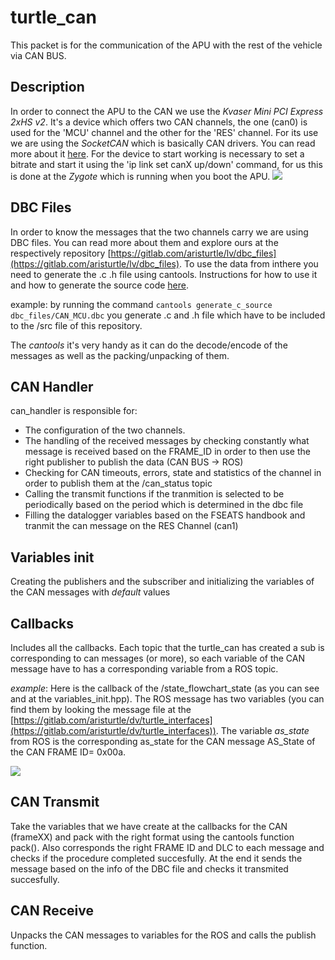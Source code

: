 # turtle_can

This packet is for the communication of the APU with the rest of the vehicle via CAN BUS.

## Description 

In order to connect the APU to the CAN we use the *Kvaser Mini PCI Express 2xHS v2*. It's a device which offers two CAN channels, the one (can0) is used for the 'MCU' channel and the other for the 'RES' channel. For its use we are using the *SocketCAN* which is basically CAN drivers. You can read more about it [here](https://docs.kernel.org/networking/can.html). For the device to start working is necessary to set a bitrate and start it using the 'ip link set canX up/down' command, for us this is done at the *Zygote* which is running when you boot the APU. ![](https://i.imgur.com/ZPAo0p2.png)

## DBC Files

In order to know the messages that the two channels carry we are using DBC files. You can read more about them and explore ours at the respectively  repository [https://gitlab.com/aristurtle/lv/dbc_files](https://gitlab.com/aristurtle/lv/dbc_files). To use the data from inthere you need to generate the .c .h file using cantools. Ιnstructions for how to use it and how to generate the source code [here](https://cantools.readthedocs.io/en/latest/). 

example: by running the command `cantools generate_c_source dbc_files/CAN_MCU.dbc` you generate .c and .h file which have to be included to the /src file of this repository. 

The *cantools* it's very handy as it can do the decode/encode of the messages as well as the packing/unpacking of them.

## CAN Handler

can_handler is responsible for:
- The configuration of the two channels.
- The handling of the received messages by checking constantly what message is received based on the FRAME_ID in order to then use the right publisher to publish the data (CAN BUS -> ROS)
- Checking for CAN timeouts, errors, state and statistics of the channel in order to publish them at the /can_status topic
- Calling the transmit functions if the tranmition is selected to be periodically based on the period which is determined in the dbc file
- Filling the datalogger variables based on the FSEATS handbook and tranmit the can message on the RES Channel (can1)

## Variables init

Creating the publishers and the subscriber and initializing the variables of the CAN messages with *default* values


## Callbacks

Includes all the callbacks. Each topic that the turtle_can has created a sub is corresponding to can messages (or more), so each variable of the CAN message have to has a corresponding variable from a ROS topic. 


*example*: Here is the callback of the /state_flowchart_state (as you can see and at the variables_init.hpp). The ROS message has two variables (you can find them by looking the message file at the [https://gitlab.com/aristurtle/dv/turtle_interfaces](https://gitlab.com/aristurtle/dv/turtle_interfaces)). The variable *as_state* from ROS is the corresponding as_state for the CAN message AS_State of the CAN FRAME ID= 0x00a.

![](https://i.imgur.com/nzUSpHf.png)


## CAN Transmit

Take the variables that we have create at the callbacks for the CAN (frameXX) and pack with the right format using the cantools function pack(). Also corresponds the right FRAME ID and DLC to each message and checks if the procedure completed succesfully. At the end it sends the message based on the info of the DBC file and checks it transmited succesfully. 

## CAN Receive

Unpacks the CAN messages to variables for the ROS and calls the publish function.
